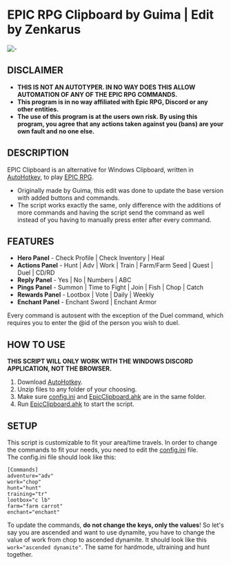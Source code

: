 # EPIC RPG Clipboard by Guima | Edit by Zenkarus

![-](https://user-images.githubusercontent.com/36195517/131927923-f7f4fdb0-2459-44ac-9c12-581d35787df2.png)


## DISCLAIMER
- **THIS IS NOT AN AUTOTYPER. IN NO WAY DOES THIS ALLOW AUTOMATION OF ANY OF THE EPIC RPG COMMANDS.**
- **This program is in no way affiliated with Epic RPG, Discord or any other entities.**
- **The use of this program is at the users own risk. By using this program, you agree that any actions taken against you (bans) are your own fault and no one else.**

## DESCRIPTION
EPIC Clipboard is an alternative for Windows Clipboard, written in [AutoHotkey](https://www.autohotkey.com/), to play [EPIC RPG](https://top.gg/bot/555955826880413696). 
- Originally made by Guima, this edit was done to update the base version with added buttons and commands.
- The script works exactly the same, only difference with the additions of more commands and having the script send the command as well instead of you having to manually press enter after every command. 

## FEATURES
- **Hero Panel** - Check Profile | Check Inventory | Heal
- **Actions Panel** - Hunt | Adv | Work | Train | Farm/Farm Seed | Quest | Duel | CD/RD
- **Reply Panel** - Yes | No | Numbers | ABC
- **Pings Panel** - Summon | Time to Fight | Join | Fish | Chop | Catch
- **Rewards Panel** - Lootbox | Vote | Daily | Weekly
- **Enchant Panel** - Enchant Sword | Enchant Armor

Every command is autosent with the exception of the Duel command, which requires you to enter the @id of the person you wish to duel. 
  
## HOW TO USE
**THIS SCRIPT WILL ONLY WORK WITH THE WINDOWS DISCORD APPLICATION, NOT THE BROWSER.**

1. Download [AutoHotkey](https://www.autohotkey.com/). 
2. Unzip files to any folder of your choosing. 
3. Make sure [config.ini](src/config.ini) and [EpicClipboard.ahk](src/EpicClipboard.ahk) are in the same folder.
4. Run [EpicClipboard.ahk](src/EpicClipboard.ahk) to start the script.

## SETUP
This script is customizable to fit your area/time travels. In order to change the commands to fit your needs, you need to edit the [config.ini](src/config.ini) file. 
<br>The config.ini file should look like this:
```
[Commands]
adventure="adv"
work="chop"
hunt="hunt"
training="tr"
lootbox="c lb"
farm="farm carrot"
enchant="enchant"
```
To update the commands, **do not change the keys, only the values**!
So let's say you are ascended and want to use dynamite, you have to change the value of work from chop to ascended dynamite.
It should look like this `work="ascended dynamite"`. The same for hardmode, ultraining and hunt together.

